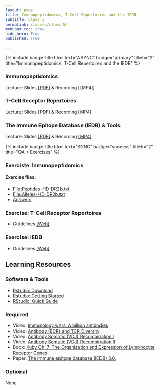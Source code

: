 ```yaml
---
layout: page
title: Immunopeptidomics, T-Cell Repertoires and the IEDB
subtitle: Class 5
permalink: classes/class-5/
menubar_toc: true
hide_hero: True
published: True

---
```


{% include badge-title.html text="ASYNC" badge="primary" titleh="2" title="Immunopeptidomics, T-Cell Repertoires and the IEDB" %}

### Immunopeptidomics

Lecture: Slides [[PDF]](http://www.cbs.dtu.dk/courses/27685.imm/presentations/Carol/Immunopeptidomics_2021.pdf) & Recording [[MP4]]

### T-Cell Receptor Repertoires

Lecture: Slides [[PDF]](http://www.cbs.dtu.dk/courses/27685.imm/presentations/Carol/20210108MV_Tcell_receptor_repertoires_updated.pdf) & Recording [[MP4]](http://www.cbs.dtu.dk/courses/27685.imm/recordings/22145_2021/20210108MV_Tcell_receptor_repertoires.mp4)

### The Immune Epitope Database (IEDB) & Tools

Lecture: Slides [[PDF]](http://www.cbs.dtu.dk/courses/27685.imm/presentations/Carol/2021_01_08_IEDB.pdf) & Recording [[MP4]](http://www.cbs.dtu.dk/courses/27685.imm/recordings/2021_01_08_IEDB_Presentation.mp4)

{% include badge-title.html text="SYNC" badge="success" titleh="2" title="QA + Exercises" %}

### Exerciste: Inmunopeptidomics

#### Exercise files:

- [File:Peptides-HD-DR2b.txt](https://teaching.healthtech.dtu.dk/22145/index.php/File:Peptides-HD-DR2b.txt) 
- [File:Alleles-HD-DR2b.txt](https://teaching.healthtech.dtu.dk/22145/index.php/File:Alleles-HD-DR2b.txt)
- [Answers](http://www.cbs.dtu.dk/courses/27685.imm/presentations/Carol/Exercise_guidelines_answers.pdf)

### Exercise: T-Cell Receptor Reportoires

- Guidelines [[Web]](https://teaching.healthtech.dtu.dk/22145/index.php/T-Cell_Receptor_Repertoires#Retrieve_and_Upload_Repertoire_data)

### Exercise: IEDB

- Guidelines [[Web]](https://teaching.healthtech.dtu.dk/22145/index.php/IEDB)

## Learning Resources

### Software & Tools

- [Rstudio: Download](https://rstudio.com/products/rstudio/download/)
- [Rstudio: Getting Started](https://teaching.healthtech.dtu.dk/22145/index.php/Getting_started_with_RStudio_Cloud,_R_and_rmarkdown)
- [RStudio: Quick Guide](https://datascienceplus.com/introduction-to-rstudio/)

### Required

- Video: [Immunology wars: A billion antibodies](https://www.youtube.com/watch?v=Na-Zc-xWCLE)
- Video: [Antibody (BCR) and TCR Diversity](https://www.youtube.com/watch?v=JJmqt40Z3mM)
- Video: [Antibody Somatic (VDJ) Recombination I](https://www.youtube.com/watch?v=h9mqsllg1Cs)
- Video: [Antibody Somatic (VDJ) Recombination II](https://www.youtube.com/watch?v=_D2x-dhh6Pg)
- Book: [Kuby Ch. 7: The Organization and Expression of Lymphocyte Receptor Genes](https://cn.inside.dtu.dk/cnnet/filesharing/download/8df4dfc2-e023-43b8-a2cd-1a00e1e902bc)
- Paper: [The immune epitope database (IEDB) 3.0.](https://www.ncbi.nlm.nih.gov/pubmed/25300482)

### Optional

None
